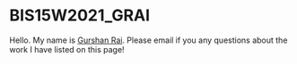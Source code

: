 # BIS15W2021_GRAI


Hello. My name is [Gurshan Rai](mailto:gsrai@ucdavis.edu).  Please email if you any questions about the work I have listed on this page!
